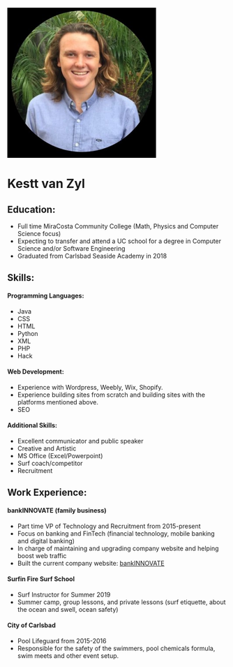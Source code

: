![Kestt Picture](KesttResumePhoto.JPG)

# Kestt van Zyl

## Education:

* Full time MiraCosta Community College (Math, Physics and Computer Science focus)
* Expecting to transfer and attend a UC school for a degree in Computer Science and/or Software Engineering 
* Graduated from Carlsbad Seaside Academy in 2018 

## Skills:

#### Programming Languages:

* Java
* CSS
* HTML
* Python 
* XML
* PHP
* Hack

#### Web Development:

* Experience with Wordpress, Weebly, Wix, Shopify.
* Experience building sites from scratch and building sites with the platforms mentioned above.
* SEO

#### Additional Skills:

* Excellent communicator and public speaker
* Creative and Artistic
* MS Office (Excel/Powerpoint)
* Surf coach/competitor
* Recruitment

## Work Experience:

#### bankINNOVATE (family business)

* Part time VP of Technology and Recruitment from 2015-present
* Focus on banking and FinTech (financial technology, mobile banking and digital banking)
* In charge of maintaining and upgrading company website and helping boost web traffic
* Built the current company website: [bankINNOVATE](https://bankinnovate.com/)

#### Surfin Fire Surf School

* Surf Instructor for Summer 2019
* Summer camp, group lessons, and private lessons (surf etiquette, about the ocean and swell, ocean safety)

#### City of Carlsbad

* Pool Lifeguard from 2015-2016
* Responsible for the safety of the swimmers, pool chemicals formula, swim meets and other event setup.





